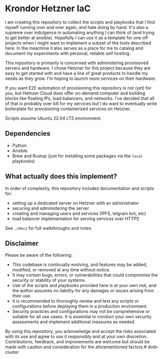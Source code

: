 # Krondor Hetzner IaC

I am creating this repository to collect the scripts and playbooks that I find myself running over and over again, and hate doing by hand.
It's also a supreme over indulgence in automating anything I can think of (and trying to get better at ansible).
Hopefully I can use it as a template for one off projects when I might want to implement a subset of the tools described here. In the meantime it also serves as a place for me to catalog and document my experiments with personal, reliable self hosting.

This repository is  primarily is concerned with adminstering provisioned servers and hardware. I chose Hetzner for this project because they are easy to get started with and have a line of great products to handle my needs as they grow. I'm hoping to launch more services on their hardware.

If you want E2E automation of provisioning this repository is not (yet) for you, but Hetnzer Cloud does offer on-demand computer and building blocks like floating IPs, load balancers, and networks. I've decided that all of that is probably over kill for my services but I do want to eventually write boilerplate for provisioning containerized services on Hetzner. 

Scripts assume Ubuntu 22.04 LTS environment.

## Dependencies
- Python
- Ansible
- Brew and Rustup (just for installing some packages via the `local` playbooks)

## What actually does this implement?
In order of complexity, this repository includes documentation and scripts for:
- setting up a dedicated server on Hetzner with an administrator
- securing and administering the server
- creating and managing users and services (IPFS, telgram bot, etc)
- load balancer implementation for serving services over HTTPS

See `./docs` for full walkthroughs and notes

## Disclaimer

Please be aware of the following:

- This codebase is continually evolving, and features may be added, modified, or removed at any time without notice.
- It may contain bugs, errors, or vulnerabilities that could compromise the security or stability of your systems.
- Use of the scripts and playbooks provided here is at your own risk, and the author assumes no liability for any damages or issues arising from their use.
- It is recommended to thoroughly review and test any scripts or configurations before deploying them in a production environment.
- Security practices and configurations may not be comprehensive or suitable for all use cases. It is essential to conduct your own security assessments and implement additional measures as needed.

By using this repository, you acknowledge and accept the risks associated with its use and agree to use it responsibly and at your own discretion. Contributions, feedback, and improvements are welcome but should be made with caution and consideration for the aforementioned factors.# dmb-cluster
